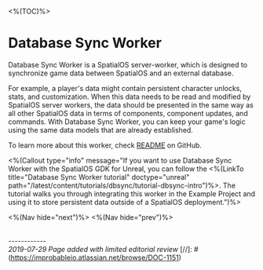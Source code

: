 <%(TOC)%>

# Database Sync Worker

Database Sync Worker is a SpatialOS server-worker, which is designed to synchronize game data between SpatialOS and an external database.

For example, a player's data might contain persistent character unlocks, stats, and customization. When this data needs to be read and modified by SpatialOS server workers, the data should be presented in the same way as all other SpatialOS data in terms of components, component updates, and commands. With Database Sync Worker, you can keep your game's logic using the same data models that are already established.

To learn more about this worker, check [README](https://github.com/spatialos/database_sync_worker) on GitHub.

<%(Callout type="info" message="If you want to use Database Sync Worker with the SpatialOS GDK for Unreal, you can follow the <%(LinkTo title="Database Sync Worker tutorial" doctype="unreal" path="/latest/content/tutorials/dbsync/tutorial-dbsync-intro")%>. The tutorial walks you through integrating this worker in the Example Project and using it to store persistent data outside of a SpatialOS deployment.")%>

<%(Nav hide="next")%>
<%(Nav hide="prev")%>

<br/>------------<br/>
_2019-07-29 Page added with limited editorial review_
[//]: # (https://improbableio.atlassian.net/browse/DOC-1151)